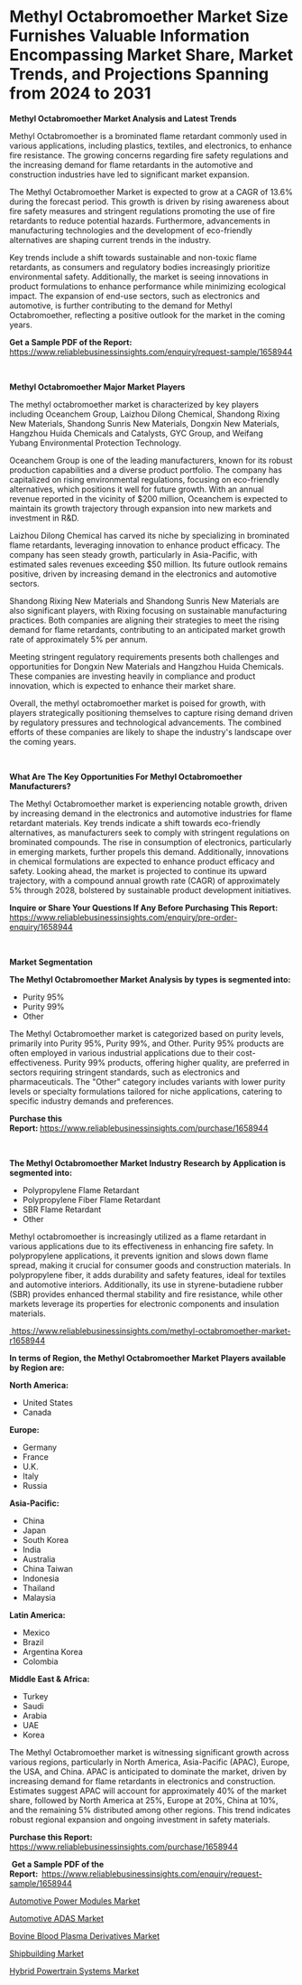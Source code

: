 <p><h1>Methyl Octabromoether Market Size Furnishes Valuable Information Encompassing Market Share, Market Trends, and Projections Spanning from 2024 to 2031</h1></p><p><strong>Methyl Octabromoether Market Analysis and Latest Trends</strong></p>
<p><p>Methyl Octabromoether is a brominated flame retardant commonly used in various applications, including plastics, textiles, and electronics, to enhance fire resistance. The growing concerns regarding fire safety regulations and the increasing demand for flame retardants in the automotive and construction industries have led to significant market expansion.</p><p>The Methyl Octabromoether Market is expected to grow at a CAGR of 13.6% during the forecast period. This growth is driven by rising awareness about fire safety measures and stringent regulations promoting the use of fire retardants to reduce potential hazards. Furthermore, advancements in manufacturing technologies and the development of eco-friendly alternatives are shaping current trends in the industry.</p><p>Key trends include a shift towards sustainable and non-toxic flame retardants, as consumers and regulatory bodies increasingly prioritize environmental safety. Additionally, the market is seeing innovations in product formulations to enhance performance while minimizing ecological impact. The expansion of end-use sectors, such as electronics and automotive, is further contributing to the demand for Methyl Octabromoether, reflecting a positive outlook for the market in the coming years.</p></p>
<p><strong>Get a Sample PDF of the Report:&nbsp;</strong> <a href="https://www.reliablebusinessinsights.com/enquiry/request-sample/1658944?utm_campaign=113&utm_medium=2&utm_source=Github&utm_content=ia&utm_term=09122024&utm_id=methyl-octabromoether">https://www.reliablebusinessinsights.com/enquiry/request-sample/1658944</a></p>
<p>&nbsp;</p>
<p><strong>Methyl Octabromoether Major Market Players</strong></p>
<p><p>The methyl octabromoether market is characterized by key players including Oceanchem Group, Laizhou Dilong Chemical, Shandong Rixing New Materials, Shandong Sunris New Materials, Dongxin New Materials, Hangzhou Huida Chemicals and Catalysts, GYC Group, and Weifang Yubang Environmental Protection Technology. </p><p>Oceanchem Group is one of the leading manufacturers, known for its robust production capabilities and a diverse product portfolio. The company has capitalized on rising environmental regulations, focusing on eco-friendly alternatives, which positions it well for future growth. With an annual revenue reported in the vicinity of $200 million, Oceanchem is expected to maintain its growth trajectory through expansion into new markets and investment in R&D.</p><p>Laizhou Dilong Chemical has carved its niche by specializing in brominated flame retardants, leveraging innovation to enhance product efficacy. The company has seen steady growth, particularly in Asia-Pacific, with estimated sales revenues exceeding $50 million. Its future outlook remains positive, driven by increasing demand in the electronics and automotive sectors.</p><p>Shandong Rixing New Materials and Shandong Sunris New Materials are also significant players, with Rixing focusing on sustainable manufacturing practices. Both companies are aligning their strategies to meet the rising demand for flame retardants, contributing to an anticipated market growth rate of approximately 5% per annum.</p><p>Meeting stringent regulatory requirements presents both challenges and opportunities for Dongxin New Materials and Hangzhou Huida Chemicals. These companies are investing heavily in compliance and product innovation, which is expected to enhance their market share.</p><p>Overall, the methyl octabromoether market is poised for growth, with players strategically positioning themselves to capture rising demand driven by regulatory pressures and technological advancements. The combined efforts of these companies are likely to shape the industry's landscape over the coming years.</p></p>
<p>&nbsp;</p>
<p><strong>What Are The Key Opportunities For Methyl Octabromoether Manufacturers?</strong></p>
<p><p>The Methyl Octabromoether market is experiencing notable growth, driven by increasing demand in the electronics and automotive industries for flame retardant materials. Key trends indicate a shift towards eco-friendly alternatives, as manufacturers seek to comply with stringent regulations on brominated compounds. The rise in consumption of electronics, particularly in emerging markets, further propels this demand. Additionally, innovations in chemical formulations are expected to enhance product efficacy and safety. Looking ahead, the market is projected to continue its upward trajectory, with a compound annual growth rate (CAGR) of approximately 5% through 2028, bolstered by sustainable product development initiatives.</p></p>
<p><strong>Inquire or Share Your Questions If Any Before Purchasing This Report:</strong> <a href="https://www.reliablebusinessinsights.com/enquiry/pre-order-enquiry/1658944?utm_campaign=113&utm_medium=2&utm_source=Github&utm_content=ia&utm_term=09122024&utm_id=methyl-octabromoether">https://www.reliablebusinessinsights.com/enquiry/pre-order-enquiry/1658944</a></p>
<p>&nbsp;</p>
<p><strong>Market Segmentation</strong></p>
<p><strong>The Methyl Octabromoether Market Analysis by types is segmented into:</strong></p>
<p><ul><li>Purity 95%</li><li>Purity 99%</li><li>Other</li></ul></p>
<p><p>The Methyl Octabromoether market is categorized based on purity levels, primarily into Purity 95%, Purity 99%, and Other. Purity 95% products are often employed in various industrial applications due to their cost-effectiveness. Purity 99% products, offering higher quality, are preferred in sectors requiring stringent standards, such as electronics and pharmaceuticals. The "Other" category includes variants with lower purity levels or specialty formulations tailored for niche applications, catering to specific industry demands and preferences.</p></p>
<p><strong>Purchase this Report:&nbsp;</strong><a href="https://www.reliablebusinessinsights.com/purchase/1658944?utm_campaign=113&utm_medium=2&utm_source=Github&utm_content=ia&utm_term=09122024&utm_id=methyl-octabromoether">https://www.reliablebusinessinsights.com/purchase/1658944</a></p>
<p>&nbsp;</p>
<p><strong>The Methyl Octabromoether Market Industry Research by Application is segmented into:</strong></p>
<p><ul><li>Polypropylene Flame Retardant</li><li>Polypropylene Fiber Flame Retardant</li><li>SBR Flame Retardant</li><li>Other</li></ul></p>
<p><p>Methyl octabromoether is increasingly utilized as a flame retardant in various applications due to its effectiveness in enhancing fire safety. In polypropylene applications, it prevents ignition and slows down flame spread, making it crucial for consumer goods and construction materials. In polypropylene fiber, it adds durability and safety features, ideal for textiles and automotive interiors. Additionally, its use in styrene-butadiene rubber (SBR) provides enhanced thermal stability and fire resistance, while other markets leverage its properties for electronic components and insulation materials.</p></p>
<p><a href="https://www.reliablebusinessinsights.com/methyl-octabromoether-market-r1658944?utm_campaign=113&utm_medium=2&utm_source=Github&utm_content=ia&utm_term=09122024&utm_id=methyl-octabromoether">&nbsp;https://www.reliablebusinessinsights.com/methyl-octabromoether-market-r1658944</a></p>
<p><strong>In terms of Region, the Methyl Octabromoether Market Players available by Region are:</strong></p>
<p>
    <p> <strong> North America: </strong>
        <ul>
            <li>United States</li>
            <li>Canada</li>
        </ul>
        </p> 
    <p> <strong> Europe: </strong>
        <ul>
            <li>Germany</li>
            <li>France</li>
            <li>U.K.</li>
            <li>Italy</li>
            <li>Russia</li>
        </ul>
        </p> 
    <p> <strong> Asia-Pacific: </strong>
        <ul>
            <li>China</li>
            <li>Japan</li>
            <li>South Korea</li>
            <li>India</li>
            <li>Australia</li>
            <li>China Taiwan</li>
            <li>Indonesia</li>
            <li>Thailand</li>
            <li>Malaysia</li>
        </ul>
        </p> 
    <p> <strong> Latin America: </strong>
        <ul>
            <li>Mexico</li>
            <li>Brazil</li>
            <li>Argentina Korea</li>
            <li>Colombia</li>
        </ul>
        </p> 
    <p> <strong> Middle East & Africa: </strong>
        <ul>
            <li>Turkey</li>
            <li>Saudi</li>
            <li>Arabia</li>
            <li>UAE</li>
            <li>Korea</li>
        </ul>
    </p>
    </p>
<p><p>The Methyl Octabromoether market is witnessing significant growth across various regions, particularly in North America, Asia-Pacific (APAC), Europe, the USA, and China. APAC is anticipated to dominate the market, driven by increasing demand for flame retardants in electronics and construction. Estimates suggest APAC will account for approximately 40% of the market share, followed by North America at 25%, Europe at 20%, China at 10%, and the remaining 5% distributed among other regions. This trend indicates robust regional expansion and ongoing investment in safety materials.</p></p>
<p><strong>Purchase this Report: </strong><a href="https://www.reliablebusinessinsights.com/purchase/1658944?utm_campaign=113&utm_medium=2&utm_source=Github&utm_content=ia&utm_term=09122024&utm_id=methyl-octabromoether">https://www.reliablebusinessinsights.com/purchase/1658944</a></p>
<p>&nbsp;<strong>Get a Sample PDF of the Report:&nbsp;&nbsp;</strong><a href="https://www.reliablebusinessinsights.com/enquiry/request-sample/1658944?utm_campaign=113&utm_medium=2&utm_source=Github&utm_content=ia&utm_term=09122024&utm_id=methyl-octabromoether">https://www.reliablebusinessinsights.com/enquiry/request-sample/1658944</a></p>
<p><strong></strong></p>
<p><p><a href="https://www.linkedin.com/pulse/extensive-analysis-automotive-power-modules-market-anticipated-kfqhe?utm_campaign=113&utm_medium=2&utm_source=Github&utm_content=ia&utm_term=09122024&utm_id=methyl-octabromoether">Automotive Power Modules Market</a></p><p><a href="https://www.linkedin.com/pulse/automotive-adas-market-size-share-analysis-projecting-future-zakme?utm_campaign=113&utm_medium=2&utm_source=Github&utm_content=ia&utm_term=09122024&utm_id=methyl-octabromoether">Automotive ADAS Market</a></p><p><a href="https://www.linkedin.com/pulse/th-score-market-0ptye?utm_campaign=113&utm_medium=2&utm_source=Github&utm_content=ia&utm_term=09122024&utm_id=methyl-octabromoether">Bovine Blood Plasma Derivatives Market</a></p><p><a href="https://www.linkedin.com/pulse/pulse-shipbuilding-rhythms-change-market-resonance-2024-2031-3yyme?utm_campaign=113&utm_medium=2&utm_source=Github&utm_content=ia&utm_term=09122024&utm_id=methyl-octabromoether">Shipbuilding Market</a></p><p><a href="https://www.linkedin.com/pulse/hybrid-powertrain-systems-market-forecastfor-year2024-2031-gtjne?utm_campaign=113&utm_medium=2&utm_source=Github&utm_content=ia&utm_term=09122024&utm_id=methyl-octabromoether">Hybrid Powertrain Systems Market</a></p></p>